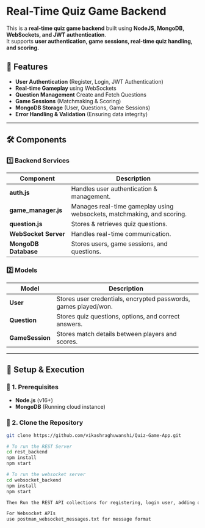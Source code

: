 # Real-Time Quiz Game Backend

This is a **real-time quiz game backend** built using **NodeJS, MongoDB, WebSockets, and JWT authentication**.  
It supports **user authentication, game sessions, real-time quiz handling, and scoring.**

## **📌 Features**
- **User Authentication** (Register, Login, JWT Authentication)
- **Real-time Gameplay** using WebSockets
- **Question Management** Create and Fetch Questions
- **Game Sessions** (Matchmaking & Scoring)
- **MongoDB Storage** (User, Questions, Game Sessions)
- **Error Handling & Validation** (Ensuring data integrity)

---

## **🛠️ Components**
### **1️⃣ Backend Services**
| Component      | Description |
|---------------|------------|
| **auth.js** | Handles user authentication & management. |
| **game_manager.js** | Manages real-time gameplay using websockets, matchmaking, and scoring. |
| **question.js** | Stores & retrieves quiz questions. |
| **WebSocket Server** | Handles real-time communication. |
| **MongoDB Database** | Stores users, game sessions, and questions. |

### **2️⃣ Models**
| Model         | Description |
|--------------|------------|
| **User** | Stores user credentials, encrypted passwords, games played/won. |
| **Question** | Stores quiz questions, options, and correct answers. |
| **GameSession** | Stores match details between players and scores. |

---

## **🚀 Setup & Execution**
### **🔹 1. Prerequisites**
- **Node.js** (v16+)
- **MongoDB** (Running cloud instance)

### **🔹 2. Clone the Repository**
```sh
git clone https://github.com/vikashraghuwanshi/Quiz-Game-App.git

# To run the REST Server
cd rest_backend
npm install
npm start

# To run the websocket server
cd websocket_backend
npm install
npm start

Then Run the REST API collections for registering, login user, adding questions etc.

For Websocket APIs
use postman_websocket_messages.txt for message format
